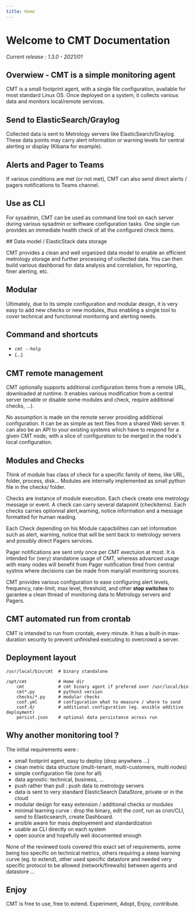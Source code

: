 ```yaml
---
title: Home
---
```


# Welcome to CMT Documentation

*Current release : 1.3.0 - 2021/01*

## Overwiew - CMT is a simple monitoring agent

CMT is a small footprint agent, with a single file configuration, available for most standard Linux OS. Once deployed on a system, it collects various data and monitors local/remote services. 

## Send to ElasticSearch/Graylog

Collected data is sent to Metrology servers like ElasticSearch/Graylog. These data points may carry alert information or warning levels for central alerting or display (Kibana for example).

## Alerts and Pager to Teams

If various conditions are met (or not met), CMT can also send direct alerts / pagers notifications to Teams channel.

## Use as CLI

For sysadmin, CMT can be used as command line tool on each server during various sysadmin or software configuration tasks. One single run provides an immediate health check of all the configured check items.

## Data model / ElasticStack data storage

CMT provides a clean and well organized  data model to enable an efficient metrology storage and further processing of collected data. You can then build various dashborad for data analysis and correlation,  for reporting, finer alerting, etc.

## Modular

Ultimately, due to its simple configuration and modular design, it is very easy to add new checks or new modules, thus enabling a single tool to cover technical and functionnal monitoring and alerting needs.

## Command and shortcuts

* `cmt --help`
* (...)

## CMT remote management

CMT optionally supports additional configuration items from a remote URL, downloaded at runtime. It enables various modification from a central server (enable or disable some modules and check, require additional checks, ...). 

No assumption is made on the remote server providing additional configuration. It can be as simple as text files from a shared Web server. It can also be an API to your existing systems which have to respond for a given CMT node, 
with a slice of configuration to be merged in the node's local configuration.


## Modules and Checks

Think of module has class of check for a specific family of items,  like URL, folder, process, disk... Modules are internally implemented as small  python file in the checks/ folder.

Checks are instance of module execution. Each check create one metrology message or event. A check can carry several datapoint (checkitems). Each checks carries optionnal alert,warning, notice information and a message formatted for human reading.

Each Check depending on his Module capacbilities can set information such as alert, warning, notice that will be sent back to metrology servers and possibly direct Pagers services.

Pager notifications are sent only once per CMT exectuion at most. It is intended for (very) standalone usage of CMT, 
whereas advanced usage with many nodes will benefit from Pager notification fired from central systms where
decisions can be made from many/all monitoring sources.

CMT provides various configuration to ease configuring alert levels, frequency, rate-limit, max level,  threshold, and other **stop switches** to garantee a clean thread of monitoring data to Metrology servers and Pagers.


## CMT automated run from crontab

CMT is intended to run from crontab, every minute. It has a built-in max-duration security to prevent unfinished 
executing to overcrowd a server.

## Deployment layout

    /usr/local/bin/cmt  # binary standalone

    /opt/cmt            # Home dir
        cmt             # cmt binary agent if prefered over /usr/local/bin
        cmt*.py         # python3 version
        checks/*.py     # modular checks
        conf.yml        # configuration what to measure / where to send
        conf.d/         # additional configuration (eg. ansible additive deployment)
        persist.json    # optional data persistance across run

## Why another monitoring tool ?

The initial requirements were :

* small footprint agent, easy to deploy (drop anywhere ...)
* clean metric data structure (multi-tenant, multi-customers, multi nodes)
* simple configuration file (one for all)
* data agnostic: technical, business, ...
* push rather than pull : push data to metrology servers
* data is sent to very standard ElasticSearch DataStore, private or in the cloud
* modular design for easy extension / additional checks or modules
* minimal learning curve : drop the binary, edit the conf, run as cron/CLI, send to Elasticsearch, create Dashboard.
* ansible aware for mass deployement and standardization
* usable as CLI directly on each system
* open source and hopefully well documented enough

None of the reviewed tools covered this exact set of requirements, some being too specific on technical metrics, others requiring a steep learning curve (eg. to extend), other used specific datastore and needed very specific protocol to be allowed (network/firewalls) between agents and datastore ...


## Enjoy

CMT is free to use, free to extend. Experiment, Adopt, Enjoy, contribute.

